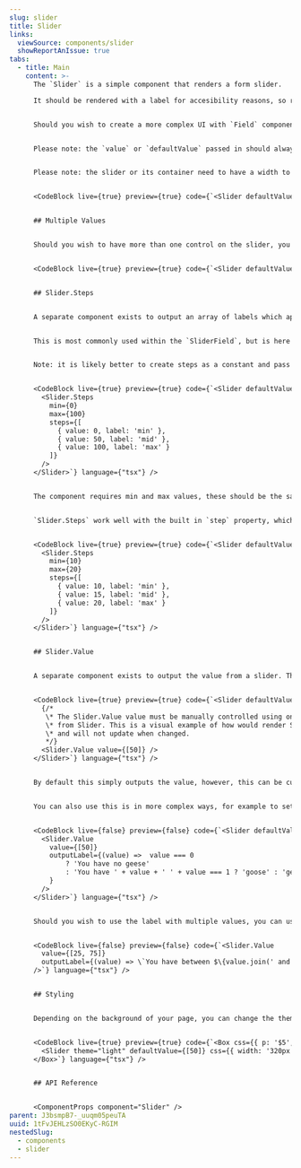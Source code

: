 ```yaml
---
slug: slider
title: Slider
links:
  viewSource: components/slider
  showReportAnIssue: true
tabs:
  - title: Main
    content: >-
      The `Slider` is a simple component that renders a form slider. 

      It should be rendered with a label for accesibility reasons, so rather than using the `Slider` component directly, it is best to use the `SliderField` component, which provides a field label, a value label, and easily integrates with the `Form` component.


      Should you wish to create a more complex UI with `Field` components, you should use this base component.


      Please note: the `value` or `defaultValue` passed in should always be an array.


      Please note: the slider or its container need to have a width to be displayed correctly.


      <CodeBlock live={true} preview={true} code={`<Slider defaultValue={[50]} css={{ width: '320px' }} />`} language={"tsx"} />


      ## Multiple Values


      Should you wish to have more than one control on the slider, you can pass those values in the array.


      <CodeBlock live={true} preview={true} code={`<Slider defaultValue={[25, 75]} css={{ width: '320px' }} />`} language={"tsx"} />


      ## Slider.Steps


      A separate component exists to output an array of labels which appear at given value points along the slider. These are passed in to the `steps` property using an array objects that contain a label and a value.


      This is most commonly used within the `SliderField`, but is here in case you need to compose your own complex component.


      Note: it is likely better to create steps as a constant and pass in with `steps={steps}` or similar, but this preview code cannot see values outside of JSX.


      <CodeBlock live={true} preview={true} code={`<Slider defaultValue={[50]} css={{ width: '320px' }}>
        <Slider.Steps
          min={0}
          max={100}
          steps={[
            { value: 0, label: 'min' },
            { value: 50, label: 'mid' },
            { value: 100, label: 'max' }
          ]}
        />
      </Slider>`} language={"tsx"} />


      The component requires min and max values, these should be the same as the optional values that are passed to the Slider component.


      `Slider.Steps` work well with the built in `step` property, which defaults to 1 and changes the size of each movement. For example, this would limit the slider to three values only.


      <CodeBlock live={true} preview={true} code={`<Slider defaultValue={[15]} min={10} max={20} step={5} css={{ width: '320px' }}>
        <Slider.Steps
          min={10}
          max={20}
          steps={[
            { value: 10, label: 'min' },
            { value: 15, label: 'mid' },
            { value: 20, label: 'max' }
          ]}
        />
      </Slider>`} language={"tsx"} />


      ## Slider.Value


      A separate component exists to output the value from a slider. This is most commonly used within the `SliderField`, but is here in case you need to compose your own complex component.


      <CodeBlock live={true} preview={true} code={`<Slider defaultValue={[50]} css={{ width: '320px' }}>
        {/*
         \* The Slider.Value value must be manually controlled using onValueChange
         \* from Slider. This is a visual example of how would render Slider.Value
         \* and will not update when changed.
         */}
        <Slider.Value value={[50]} />
      </Slider>`} language={"tsx"} />


      By default this simply outputs the value, however, this can be customised in a number of ways. The property `outputLabel` accepts a function that passes the value selected in the slider and expects a string returned for the label.


      You can also use this is in more complex ways, for example to set empty states and pluralisation, like below.


      <CodeBlock live={false} preview={false} code={`<Slider defaultValue={[50]} css={{ width: '320px' }}>
        <Slider.Value
          value={[50]}
          outputLabel={(value) =>  value === 0
              ? 'You have no geese'
              : 'You have ' + value + ' ' + value === 1 ? 'goose' : 'geese'}
          }
        />
      </Slider>`} language={"tsx"} />


      Should you wish to use the label with multiple values, you can use `Array.join()` like below.


      <CodeBlock live={false} preview={false} code={`<Slider.Value
        value={[25, 75]}
        outputLabel={(value) => \`You have between $\{value.join(' and ')\} geese\`}
      />`} language={"tsx"} />


      ## Styling


      Depending on the background of your page, you can change the theme of the track to be either light or tonal using `theme="light"`. Default is `theme="tonal"`.


      <CodeBlock live={true} preview={true} code={`<Box css={{ p: '$5', bg: '$grey200' }}>
        <Slider theme="light" defaultValue={[50]} css={{ width: '320px' }} />
      </Box>`} language={"tsx"} />


      ## API Reference


      <ComponentProps component="Slider" />
parent: J3bsmpB7-_uuqm05peuTA
uuid: 1tFvJEHLzSO0EKyC-RGIM
nestedSlug:
  - components
  - slider
---
```

